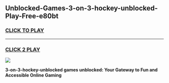 
## Unblocked-Games-3-on-3-hockey-unblocked-Play-Free-e80bt
<h3>
<a href="https://premium76.site?title=3-on-3-hockey-unblocked&ref=22A">CLICK TO PLAY</a></h3>
<hr>

<h3>
<a href="https://premium76.site?title=3-on-3-hockey-unblocked&ref=22A">CLICK 2 PLAY</a>
  
</h3>

<a href="https://premium76.site?title=3-on-3-hockey-unblocked&ref=22A"><img src="https://clearcache.store/games.png"></a>


**3-on-3-hockey-unblocked games unblocked: Your Gateway to Fun and Accessible Online Gaming**

